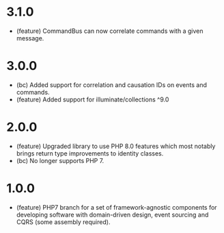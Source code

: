 3.1.0
=======

* (feature) CommandBus can now correlate commands with a given message.

3.0.0
=======

* (bc) Added support for correlation and causation IDs on events and commands.
* (feature) Added support for illuminate/collections ^9.0

2.0.0
=======

* (feature) Upgraded library to use PHP 8.0 features which most notably brings return type improvements to identity classes.
* (bc) No longer supports PHP 7.

1.0.0
=======

* (feature) PHP7 branch for a set of framework-agnostic components for developing software with domain-driven design, event sourcing and CQRS (some assembly required).